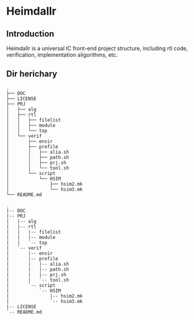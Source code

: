 # Heimdallr

## Introduction

Heimdallr is a universal IC front-end project structure, including rtl code, verification,
implementation aligorithms, etc.

## Dir herichary

```
.
├── DOC
├── LICENSE
├── PRJ
│   ├── alg
│   ├── rtl
│   │   ├── filelist
│   │   ├── module
│   │   └── top
│   └── verif
│       ├── envir
│       ├── profile
│       │   ├── alia.sh
│       │   ├── path.sh
│       │   ├── prj.sh
│       │   └── tool.sh
│       └── script
│           └── HSIM
│               ├── hsim2.mk
│               └── hsim3.mk
└── README.md

.
|-- DOC
|-- PRJ
|   |-- alg
|   |-- rtl
|   |   |-- filelist
|   |   |-- module
|   |   `-- top
|   `-- verif
|       |-- envir
|       |-- profile
|       |   |-- alia.sh
|       |   |-- path.sh
|       |   |-- prj.sh
|       |   `-- tool.sh
|       `-- script
|           `-- HSIM
|               |-- hsim2.mk
|               `-- hsim3.mk
|-- LICENSE
`-- README.md

```
